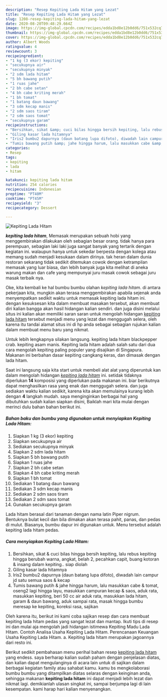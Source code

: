 ```yaml
---
description: "Resep Kepiting Lada Hitam yang Lezat"
title: "Resep Kepiting Lada Hitam yang Lezat"
slug: 1208-resep-kepiting-lada-hitam-yang-lezat
date: 2020-08-20T09:48:29.664Z
image: https://img-global.cpcdn.com/recipes/edda1bd8e12b0dd6/751x532cq70/kepiting-lada-hitam-foto-resep-utama.jpg
thumbnail: https://img-global.cpcdn.com/recipes/edda1bd8e12b0dd6/751x532cq70/kepiting-lada-hitam-foto-resep-utama.jpg
cover: https://img-global.cpcdn.com/recipes/edda1bd8e12b0dd6/751x532cq70/kepiting-lada-hitam-foto-resep-utama.jpg
author: Albert Woods
ratingvalue: 4
reviewcount: 3
recipeingredient:
- "1 kg (3 ekor) kepiting"
- "secukupnya air"
- "secukupnya minyak"
- "2 sdm lada hitam"
- "5 bh bawang putih"
- "1 ruas jahe"
- "2 bh cabe setan"
- "4 bh cabe kriting merah"
- "1 bh tomat"
- "1 batang daun bawang"
- "3 sdm kecap manis"
- "2 sdm saos tiram"
- "2 sdm saos tomat"
- "secukupnya garam"
recipeinstructions:
- "Bersihkan, sikat &amp; cuci bilas hingga bersih kepiting, lalu rebus kepiting hingga berubah warna, angkat, belah 2, pecahkan capit, buang kotoran &amp; insang dalam kepiting.. siap diolah"
- "Giling kasar lada hitamnya"
- "Iris2 bumbu2 dapurnya (daun batang lupa difoto), diwadah lain campur jd satu semua saos &amp; kecap"
- "Tumis bawang putih &amp; jahe hingga harum, lalu masukkan cabe &amp; tomat, oseng2 lagi hingga layu, masukkan campuran kecap &amp; saos, aduk rata, masukkan kepiting, beri 50 cc air aduk rata, masukkan lada hitam, garam &amp; daun bawang, aduk sampai rata, masak hingga bumbu meresap ke kepiting, koreksi rasa, sajikan"
categories:
- Resep
tags:
- kepiting
- lada
- hitam

katakunci: kepiting lada hitam 
nutrition: 254 calories
recipecuisine: Indonesian
preptime: "PT40M"
cooktime: "PT45M"
recipeyield: "3"
recipecategory: Dessert

---
```



![Kepiting Lada Hitam](https://img-global.cpcdn.com/recipes/edda1bd8e12b0dd6/751x532cq70/kepiting-lada-hitam-foto-resep-utama.jpg)

<b><i>kepiting lada hitam</i></b>, Memasak merupakan sebuah hobi yang menggembirakan dilakukan oleh sebagian besar orang. tidak hanya para perempuan, sebagian laki laki juga sangat banyak yang tertarik dengan kegiatan ini. walaupun hanya untuk sekedar berpesta dengan kolega atau memang sudah menjadi kesukaan dalam dirinya. tak heran dalam dunia restoran sekarang tidak sedikit ditemukan cowok dengan ketrampilan memasak yang luar biasa, dan lebih banyak juga kita melihat di aneka warung makan dan cafe yang mempunyai juru masak cowok sebagai juru masak terbaik nya.

Oke, kita kembali ke hal bumbu bumbu olahan <i>kepiting lada hitam</i>. di antara pekerjaan kita, mungkin akan terasa menggembirakan apabila sejenak anda menyempatkan sedikit waktu untuk memasak kepiting lada hitam ini. dengan kesuksesan kita dalam membuat masakan tersebut, akan membuat diri kalian bangga akan hasil hidangan kalian sendiri. dan juga disini melalui situs ini kalian akan memiliki saran saran untuk mengolah hidangan <u>kepiting lada hitam</u> tersebut menjadi menu yang lezat dan menggugah selera, oleh karena itu tandai alamat situs ini di hp anda sebagai sebagian rujukan kalian dalam membuat menu baru yang nikmat.

Untuk lebih lengkapnya silakan langsung. kepiting lada hitam blackpepper crab. kepiting asam manis. Kepiting lada hitam adalah salah satu dari dua cara mengolah kepiting paling populer yang disajikan di Singapura. Makanan ini berbahan dasar kepiting cangkang keras, dan dimasak dengan lada hitam.


Saat ini langsung saja kita start untuk membeli alat alat yang diperuntuk kan dalam mengolah hidangan <u><i>kepiting lada hitam</i></u> ini. setidak tidaknya diperlukan <b>14</b> komposisi yang diperlukan pada makanan ini. biar berikutnya dapat menghasilkan rasa yang enak dan menggugah selera. dan juga sediakan waktu kalian sedikit, karena kita akan memulainya kurang lebih dengan <b>4</b> langkah mudah. saya menginginkan berbagai hal yang dibutuhkan sudah kalian siapkan disini, Baiklah mari kita mulai dengan merinci dulu bahan bahan berikut ini.

<!--inarticleads1-->

##### Bahan baku dan bumbu yang digunakan untuk menyiapkan Kepiting Lada Hitam:

1. Siapkan 1 kg (3 ekor) kepiting
1. Siapkan secukupnya air
1. Sediakan secukupnya minyak
1. Siapkan 2 sdm lada hitam
1. Siapkan 5 bh bawang putih
1. Siapkan 1 ruas jahe
1. Siapkan 2 bh cabe setan
1. Siapkan 4 bh cabe kriting merah
1. Siapkan 1 bh tomat
1. Sediakan 1 batang daun bawang
1. Sediakan 3 sdm kecap manis
1. Sediakan 2 sdm saos tiram
1. Sediakan 2 sdm saos tomat
1. Gunakan secukupnya garam


Lada hitam berasal dari tanaman dengan nama latin Piper nigrum. Bentuknya bulat kecil dan bila dimakan akan terasa pahit, panas, dan pedas di mulut. Biasanya, bumbu dapur ini digunakan untuk. Menu tersebut adalah kepiting lada hitam pedas. 

<!--inarticleads2-->

##### Cara menyiapkan Kepiting Lada Hitam:

1. Bersihkan, sikat &amp; cuci bilas hingga bersih kepiting, lalu rebus kepiting hingga berubah warna, angkat, belah 2, pecahkan capit, buang kotoran &amp; insang dalam kepiting.. siap diolah
1. Giling kasar lada hitamnya
1. Iris2 bumbu2 dapurnya (daun batang lupa difoto), diwadah lain campur jd satu semua saos &amp; kecap
1. Tumis bawang putih &amp; jahe hingga harum, lalu masukkan cabe &amp; tomat, oseng2 lagi hingga layu, masukkan campuran kecap &amp; saos, aduk rata, masukkan kepiting, beri 50 cc air aduk rata, masukkan lada hitam, garam &amp; daun bawang, aduk sampai rata, masak hingga bumbu meresap ke kepiting, koreksi rasa, sajikan


Oleh karena itu, berikut ini kami coba sajikan resep dan cara membuat kepiting lada hitam pedas yang sangat lezat dan mantap. Ikuti tips di resep ini dan mulai aja mengolah jadi hidangan istimewa Kepiting Madu Lada Hitam. Contoh Analisa Usaha Kepiting Lada Hitam. Perencanaan Keuangan Usaha Kepiting Lada Hitam. a. Kepiting lada hitam merupakan jagoannya dari resto ini. 

Berikut sedikit pembahasan menu perihal bahan resep <u>kepiting lada hitam</u> yang endess. saya berharap kalian sudah paham dengan penjelasan diatas, dan kalian dapat mengulanginya di acara lain untuk di sajikan dalam berbagai kegiatan family atau sahabat kamu. kamu bs mengkolaborasi bumbu bumbu yang ditampilkan diatas selaras dengan keinginan anda, sehingga makanan <b>kepiting lada hitam</b> ini dapat menjadi lebih lezat dan nikmat lagi. demikianlah ulasan singkat ini, sampai berjumpa lagi di lain kesempatan. kami harap hari kalian menyenangkan.

